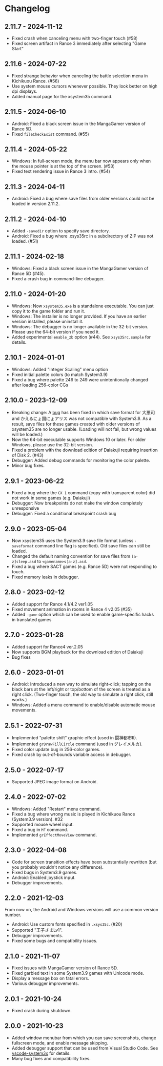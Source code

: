 # Changelog

## 2.11.7 - 2024-11-12
- Fixed crash when canceling menu with two-finger touch (#58)
- Fixed screen artifact in Rance 3 immediately after selecting "Game Start"

## 2.11.6 - 2024-07-22
- Fixed strange behavior when canceling the battle selection menu in Kichikuou Rance. (#56)
- Use system mouse cursors whenever possible. They look better on high dpi displays.
- Added manual page for the xsystem35 command.

## 2.11.5 - 2024-06-10
- Android: Fixed a black screen issue in the MangaGamer version of Rance 5D.
- Fixed `fileCheckExist` command. (#55)

## 2.11.4 - 2024-05-22
- Windows: In full-screen mode, the menu bar now appears only when the mouse pointer is at the top of the screen. (#53)
- Fixed text rendering issue in Rance 3 intro. (#54)

## 2.11.3 - 2024-04-11
- Android: Fixed a bug where save files from older versions could not be loaded in version 2.11.2.

## 2.11.2 - 2024-04-10
- Added `-savedir` option to specify save directory.
- Android: Fixed a bug where .xsys35rc in a subdirectory of ZIP was not loaded. (#51)

## 2.11.1 - 2024-02-18
- Windows: Fixed a black screen issue in the MangaGamer version of Rance 5D (#45).
- Fixed a crash bug in command-line debugger.

## 2.11.0 - 2024-01-20
- Windows: Now `xsystem35.exe` is a standalone executable. You can just copy it to the game folder and run it.
- Windows: The installer is no longer provided. If you have an earlier version installed, please uninstall it.
- Windows: The debugger is no longer available in the 32-bit version. Please use the 64-bit version if you need it.
- Added experimental `enable_zb` option (#44). See `xsys35rc.sample` for details.

## 2.10.1 - 2024-01-01
- Windows: Added "Integer Scaling" menu option
- Fixed initial palette colors (to match System3.9)
- Fixed a bug where palette 246 to 249 were unintentionally changed after loading 256-color CGs

## 2.10.0 - 2023-12-09
- Breaking change: A [bug](https://github.com/kichikuou/xsystem35-sdl2/issues/41) has been fixed in which save format for 大悪司 and かえるにょ国にょアリス was not compatible with System3.9. As a result, save files for these games created with older versions of xsystem35 are no longer usable. (Loading will not fail, but wrong values will be loaded.)
- Now the 64-bit executable supports Windows 10 or later. For older Windows, please use the 32-bit version.
- Fixed a problem with the download edition of Daiakuji requiring insertion of Disk 2. (#43)
- Debugger: Added debug commands for monitoring the color palette.
- Minor bug fixes.

## 2.9.1 - 2023-06-22
- Fixed a bug where the `CX 1` command (copy with transparent color) did not work in some games (e.g. Daiakuji)
- Debugger: Now breakpoints do not make the window completely unresponsive
- Debugger: Fixed a conditional breakpoint crash bug

## 2.9.0 - 2023-05-04
- Now xsystem35 uses the System3.9 save file format (unless `-saveformat` command line flag is specified). Old save files can still be loaded.
- Changed the default naming convention for save files from `[a-z]sleep.asd` to `<gamename>s[a-z].asd`.
- Fixed a bug where SACT games (e.g. Rance 5D) were not responding to touch.
- Fixed memory leaks in debugger.

## 2.8.0 - 2023-02-12
- Added support for Rance 4.1/4.2 ver1.05
- Fixed movement animation in rooms in Rance 4 v2.05 (#35)
- Added `-game` option which can be used to enable game-specific hacks in translated games

## 2.7.0 - 2023-01-28
- Added support for Rance4 ver.2.05
- Now supports BGM playback for the download edition of Daiakuji
- Bug fixes

## 2.6.0 - 2023-01-01
- Android: Introduced a new way to simulate right-click; tapping on the black bars at the left/right or top/bottom of the screen is treated as a right click. (Two-finger touch, the old way to simulate a right click, still works.)
- Windows: Added a menu command to enable/disable automatic mouse movements.

## 2.5.1 - 2022-07-31
- Implemented "palette shift" graphic effect (used in 闘神都市II).
- Implemented `grDrawFillCircle` command (used in グレイメルカ).
- Fixed color update bug in 256-color games.
- Fixed crash by out-of-bounds variable access in debugger.

## 2.5.0 - 2022-07-17
- Supported JPEG image format on Android.

## 2.4.0 - 2022-07-02
- Windows: Added "Restart" menu command.
- Fixed a bug where wrong music is played in Kichikuou Rance (System3.9 version). #32
- Supported mouse wheel input.
- Fixed a bug in `MF` command.
- Implemented `grEffectMoveView` command.

## 2.3.0 - 2022-04-08
- Code for screen transition effects have been substantially rewritten (but you probably wouldn't notice any difference).
- Fixed bugs in System3.9 games.
- Android: Enabled joystick input.
- Debugger improvements.

## 2.2.0 - 2021-12-03
From now on, the Android and Windows versions will use a common version number.

- Android: Use custom fonts specified in `.xsys35c`. (#20)
- Supported "王子さまLv1".
- Debugger improvements.
- Fixed some bugs and compatibility issues.

## 2.1.0 - 2021-11-07
- Fixed issues with MangaGamer version of Rance 5D.
- Fixed garbled text in some System3.9 games with Unicode mode.
- Display a message box on fatal errors.
- Various debugger improvements.

## 2.0.1 - 2021-10-24
- Fixed crash during shutdown.

## 2.0.0 - 2021-10-23
- Added window menubar from which you can save screenshots, change fullscreen mode, and enable message skipping.
- Added debugger support that can be used from Visual Studio Code. See [vscode-system3x](https://github.com/kichikuou/vscode-system3x) for details.
- Many bug fixes and compatibility fixes.
